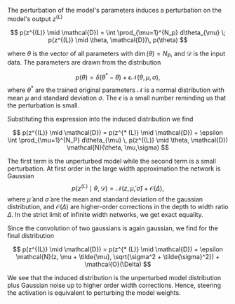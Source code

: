 
The perturbation of the model's parameters induces a perturbation on the model's output $z^{(L)}$ 

$$
p(z^{(L)} \mid \mathcal{D}) = \int  \prod_{\mu=1}^{N_p} d\theta_{\mu} \; p(z^{(L)} \mid \theta, \mathcal{D})\, p(\theta)
$$

where $\theta$ is the vector of all parameters with $\operatorname{dim}(\theta) = N_P$, and $\mathcal{D}$ is the input data. The parameters are drawn from the distribution 

$$
p(\theta) = \delta(\theta^* - \theta) + \epsilon \mathcal{N}(\theta, \mu,\sigma), 
$$
where $\theta^*$ are the trained original parameters $\mathcal{N}$ is a normal distribution with mean $\mu$ and standard deviation $\sigma$. The $\epsilon$ is a small number reminding us that the perturbation is small. 

Substituting this expression into the induced distribution we find

$$
p(z^{(L)} \mid \mathcal{D}) = p(z^{* (L)} \mid \mathcal{D}) + \epsilon \int  \prod_{\mu=1}^{N_P} d\theta_{\mu} \, p(z^{(L)} \mid \theta, \mathcal{D}) \mathcal{N}(\theta, \mu,\sigma)
$$

The first term is the unperturbed model while the second term is a small perturbation. At first order in the large width approximation the network is Gaussian 
$$
p(z^{(L)} \mid \theta, \mathcal{D}) = \mathcal{N}(z, \tilde{\mu}, \tilde{\sigma}) + \mathcal{O}({\Delta}),
$$
where $\tilde{\mu}$ and $\tilde{\sigma}$ are the mean and standard deviation of the gaussian distribution, and $\mathcal{O}(\Delta)$ are higher-order corrections in the depth to width ratio $\Delta$. In the strict limit of infinite width networks, we get exact equality. 

Since the convolution of two gaussians is again gaussian, we find for the final distribution 

$$
p(z^{(L)} \mid \mathcal{D}) = p(z^{* (L)} \mid \mathcal{D}) + \epsilon \mathcal{N}(z, \mu + \tilde{\mu}, \sqrt{\sigma^2 + \tilde{\sigma}^2}) + \mathcal{O}(\Delta) 
$$

We see that the induced distribution is the unperturbed model distribution plus Gaussian noise up to higher order width corrections. Hence, steering the activation is equivalent to perturbing the model weights. 
